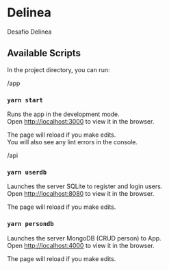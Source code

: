 Delinea
=====
Desafio Delinea<br />

## Available Scripts

In the project directory, you can run:

/app
### `yarn start`

Runs the app in the development mode.<br />
Open [http://localhost:3000](http://localhost:3000) to view it in the browser.

The page will reload if you make edits.<br />
You will also see any lint errors in the console.

/api
### `yarn userdb`

Launches the server SQLite to register and login users.<br />
Open [http://localhost:8080](http://localhost:8080) to view it in the browser.

The page will reload if you make edits.<br />

### `yarn persondb`

Launches the server MongoDB (CRUD person) to App. <br />
Open [http://localhost:4000](http://localhost:4000) to view it in the browser.

The page will reload if you make edits.<br />
